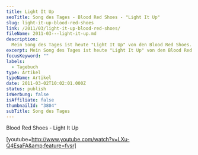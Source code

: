 ```yaml
---
title: Light It Up
seoTitle: Song des Tages - Blood Red Shoes - "Light It Up"
slug: light-it-up-blood-red-shoes
link: /2011/03/light-it-up-blood-red-shoes/
fileName: 2011-03---light-it-up.md
description:
  Mein Song des Tages ist heute "Light It Up" von den Blood Red Shoes.
excerpt: Mein Song des Tages ist heute "Light It Up" von den Blood Red Shoes.
focusKeyword: ""
labels:
  - Tagebuch
type: Artikel
typeName: Artikel
date: 2011-03-02T10:02:01.000Z
status: publish
isWerbung: false
isAffiliate: false
thumbnailId: "3804"
subTitle: Song des Tages
---
```


Blood Red Shoes - Light It Up

[youtube=http://www.youtube.com/watch?v=LXu-Q4EsaFA&amp;feature=fvsr]
